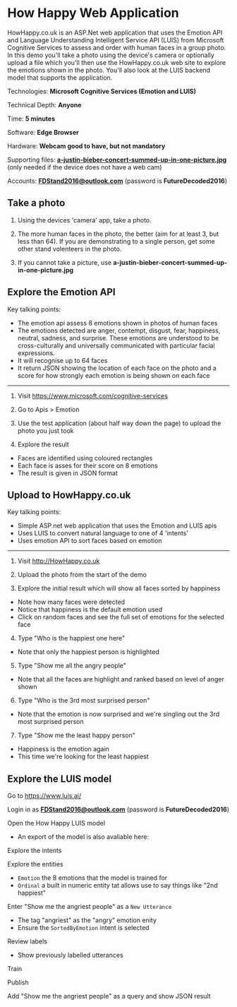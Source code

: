 # How Happy Web Application
HowHappy.co.uk is an ASP.Net web application that uses the Emotion API and Language Understanding Intelligent Service API (LUIS) from Microsoft Cognitive Services to assess and  order with human faces in a group photo. In this demo you'll take a photo using the device's camera or optionally upload a file which you'll then use the HowHappy.co.uk web site to explore the emotions shown in the photo. You'll also look at the LUIS backend model that supports the application.

Technologies: **Microsoft Cognitive Services (Emotion and LUIS)**

Technical Depth: **Anyone**

Time: **5 minutes**

Software: **Edge Browser**

Hardware: **Webcam good to have, but not mandatory**

Supporting files: **[a-justin-bieber-concert-summed-up-in-one-picture.jpg](https://raw.githubusercontent.com/dxuk/Future-Decoded-2016-Stand-Demos/master/How%20Happy%20Web%20Application/a-justin-bieber-concert-summed-up-in-one-picture.jpg)** (only needed if the device does not have a web cam)

Accounts: **FDStand2016@outlook.com** (password is **FutureDecoded2016**)

## Take a photo
1. Using the devices 'camera' app, take a photo.

2. The more human faces in the photo, the better (aim for at least 3, but less than 64). If you are demonstrating to a single person, get some other stand volenteers in the photo.

3. If you cannot take a picture, use **a-justin-bieber-concert-summed-up-in-one-picture.jpg**

## Explore the Emotion API
Key talking points:
* The emotion api assess 8 emotions shown in photos of human faces
* The emotions detected are anger, contempt, disgust, fear, happiness, neutral, sadness, and surprise. These emotions are understood to be cross-culturally and universally communicated with particular facial expressions.
* It will recognise up to 64 faces
* It return JSON showing the location of each face on the photo and a score for how strongly each emotion is being shown on each face

---

1. Visit https://www.microsoft.com/cognitive-services

2. Go to Apis > Emotion

3. Use the test application (about half way down the page) to upload the photo you just took

4. Explore the result
  * Faces are identified using coloured rectangles
  * Each face is asses for their score on 8 emotions
  * The result is given in JSON format

## Upload to HowHappy.co.uk
Key talking points:
* Simple ASP.net web application that uses the Emotion and LUIS apis
* Uses LUIS to convert natural language to one of 4 'intents'
* Uses emotion API to sort faces based on emotion

---

1. Visit http://HowHappy.co.uk

2. Upload the photo from the start of the demo

3. Explore the initial result which will show all faces sorted by happiness
  * Note how many faces were detected
  * Notice that happiness is the default emotion used
  * Click on random faces and see the full set of emotions for the selected face

4. Type "Who is the happiest one here"
  * Note that only the happiest person is highlighted

5. Type "Show me all the angry people"
  * Note that all the faces are highlight and ranked based on level of anger shown

6. Type "Who is the 3rd most surprised person"
  * Note that the emotion is now surprised and we're singling out the 3rd most surprised person

7. Type "Show me the least happy person"
  * Happiness is the emotion again
  * This time we're looking for the least happiest

## Explore the LUIS model

Go to https://www.luis.ai/

Login in as **FDStand2016@outlook.com** (password is **FutureDecoded2016**)

Open the How Happy LUIS model
* An export of the model is also avaliable here: 

Explore the intents

Explore the entities
* `Emotion` the 8 emotions that the model is trained for
* `Ordinal` a built in numeric entity tat allows use to say things like "2nd happiest"

Enter "Show me the angriest people" as a `New Utterance`
* The tag "angriest" as the "angry" emotion enity
* Ensure the `SortedByEmotion` intent is selected

Review labels
* Show previously labelled utterances

Train 

Publish

Add "Show me the angriest people" as a query and show JSON result
